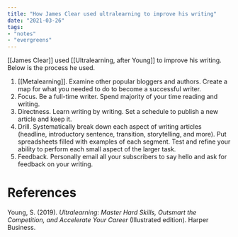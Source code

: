 ```yaml
---
title: "How James Clear used ultralearning to improve his writing"
date: "2021-03-26"
tags:
- "notes"
- "evergreens"
---
```


[[James Clear]] used [[Ultralearning, after Young]] to improve his writing. Below is the process he used.

1. [[Metalearning]]. Examine other popular bloggers and authors. Create a map for what you needed to do to become a successful writer.
2. Focus. Be a full-time writer. Spend majority of your time reading and writing.
3. Directness. Learn writing by writing. Set a schedule to publish a new article and keep it.
4. Drill. Systematically break down each aspect of writing articles (headline, introductory sentence, transition, storytelling, and more). Put spreadsheets filled with examples of each segment. Test and refine your ability to perform each small aspect of the larger task.
5. Feedback. Personally email all your subscribers to say hello and ask for feedback on your writing.

# References

Young, S. (2019). *Ultralearning: Master Hard Skills, Outsmart the Competition, and Accelerate Your Career* (Illustrated edition). Harper Business.



